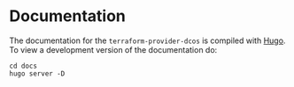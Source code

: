 # Documentation

The documentation for the `terraform-provider-dcos` is compiled with [Hugo](https://gohugo.io). To view a development version of the documentation do:

```
cd docs
hugo server -D
```
